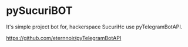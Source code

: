 # pySucuriBOT
It's simple project bot for, hackerspace SucuriHc use pyTelegramBotAPI.

https://github.com/eternnoir/pyTelegramBotAPI
